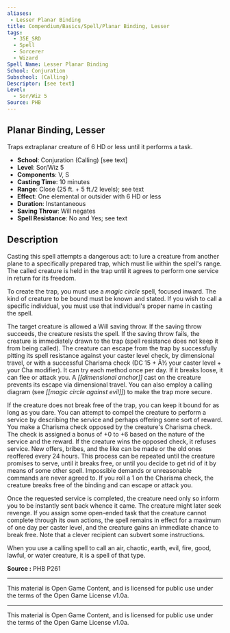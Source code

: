 ```yaml
---
aliases:
 - Lesser Planar Binding
title: Compendium/Basics/Spell/Planar Binding, Lesser
tags:  
  - 35E_SRD  
  - Spell  
  - Sorcerer  
  - Wizard  
Spell Name: Lesser Planar Binding
School: Conjuration
Subschool: (Calling)
Descriptor: [see text]
Level:  
  - Sor/Wiz 5  
Source: PHB
---
```


## Planar Binding, Lesser

Traps extraplanar creature of 6 HD or less until it performs a task.

- **School**: Conjuration (Calling) [see text]  
- **Level**: Sor/Wiz 5  
- **Components**: V, S  
- **Casting Time**: 10 minutes  
- **Range**: Close (25 ft. + 5 ft./2 levels); see text  
- **Effect**: One elemental or outsider with 6 HD or less  
- **Duration**: Instantaneous  
- **Saving Throw**: Will negates  
- **Spell Resistance**: No and Yes; see text  

## Description

Casting this spell attempts a dangerous act: to lure a creature from another plane to a specifically prepared trap, which must lie within the spell's range. The called creature is held in the trap until it agrees to perform one service in return for its freedom.

To create the trap, you must use a *magic circle* spell, focused inward. The kind of creature to be bound must be known and stated. If you wish to call a specific individual, you must use that individual's proper name in casting the spell.

The target creature is allowed a Will saving throw. If the saving throw succeeds, the creature resists the spell. If the saving throw fails, the creature is immediately drawn to the trap (spell resistance does not keep it from being called). The creature can escape from the trap by successfully pitting its spell resistance against your caster level check, by dimensional travel, or with a successful Charisma check (DC 15 + Â½ your caster level + your Cha modifier). It can try each method once per day. If it breaks loose, it can flee or attack you. A *[[dimensional anchor]]* cast on the creature prevents its escape via dimensional travel. You can also employ a calling diagram (see *[[magic circle against evil]]*) to make the trap more secure.

If the creature does not break free of the trap, you can keep it bound for as long as you dare. You can attempt to compel the creature to perform a service by describing the service and perhaps offering some sort of reward. You make a Charisma check opposed by the creature's Charisma check. The check is assigned a bonus of +0 to +6 based on the nature of the service and the reward. If the creature wins the opposed check, it refuses service. New offers, bribes, and the like can be made or the old ones reoffered every 24 hours. This process can be repeated until the creature promises to serve, until it breaks free, or until you decide to get rid of it by means of some other spell. Impossible demands or unreasonable commands are never agreed to. If you roll a 1 on the Charisma check, the creature breaks free of the binding and can escape or attack you.

Once the requested service is completed, the creature need only so inform you to be instantly sent back whence it came. The creature might later seek revenge. If you assign some open-ended task that the creature cannot complete through its own actions, the spell remains in effect for a maximum of one day per caster level, and the creature gains an immediate chance to break free. Note that a clever recipient can subvert some instructions.

When you use a calling spell to call an air, chaotic, earth, evil, fire, good, lawful, or water creature, it is a spell of that type.


**Source :** PHB P261

---

This material is Open Game Content, and is licensed for public use under  
the terms of the Open Game License v1.0a.

---

This material is Open Game Content, and is licensed for public use under the terms of the Open Game License v1.0a.

